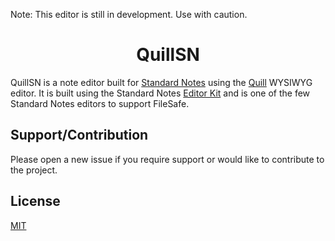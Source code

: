 Note: This editor is still in development. Use with caution. 

<h1 align="center">
  <a >QuillSN</a>
</h1>

QuillSN is a note editor built for [Standard Notes](https://standardnotes.com/) using the [Quill](https://github.com/quilljs/quill) WYSIWYG editor. 
It is built using the Standard Notes [Editor Kit](https://github.com/standardnotes/editor-kit) and is one of the few Standard Notes editors to support FileSafe.

## Support/Contribution
Please open a new issue if you require support or would like to contribute to the project. 

## License
[MIT](https://choosealicense.com/licenses/mit/)
